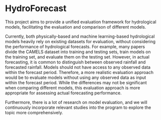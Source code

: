 <!--
 * @Author: Wenyu Ouyang
 * @Date: 2023-10-29 17:35:04
 * @LastEditTime: 2024-05-30 09:06:30
 * @LastEditors: Wenyu Ouyang
 * @Description: Hydro forecast
 * @FilePath: \hydroevaluate\README.md
 * Copyright (c) 2023-2024 Wenyu Ouyang. All rights reserved.
-->
# HydroForecast

This project aims to provide a unified evaluation framework for hydrological models, facilitating the evaluation and comparison of different models.

Currently, both physically-based and machine learning-based hydrological models heavily rely on existing datasets for evaluation, without considering the performance of hydrological forecasts. For example, many papers divide the CAMELS dataset into training and testing sets, train models on the training set, and evaluate them on the testing set. However, in actual forecasting, it is common to distinguish between observed rainfall and forecasted rainfall. Models should not have access to any observed data within the forecast period. Therefore, a more realistic evaluation approach would be to evaluate models without using any observed data as input within the forecast period. While the differences may not be significant when comparing different models, this evaluation approach is more appropriate for assessing actual forecasting performance.

Furthermore, there is a lot of research on model evaluation, and we will continuously incorporate relevant studies into the program to explore the topic more comprehensively.